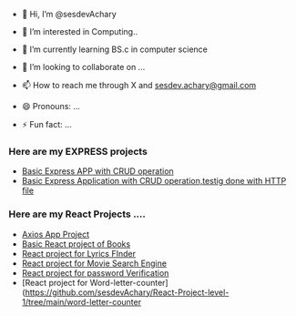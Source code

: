 - 👋 Hi, I’m @sesdevAchary
- 👀 I’m interested in Computing..
- 🌱 I’m currently learning BS.c in computer science 
- 💞️ I’m looking to collaborate on ...
- 📫 How to reach me through X and sesdev.achary@gmail.com


- 😄 Pronouns: ...
- ⚡ Fun fact: ...

<!---
sesdevAchary/sesdevAchary is a ✨ special ✨ repository because its `README.md` (this file) appears on your GitHub profile.
You can click the Preview link to take a look at your changes.
--->


### Here are my EXPRESS projects
- [Basic Express APP with CRUD operation](https://github.com/sesdevAchary/Express_app_level_1_usingCRUD)
- [Basic Express Application with CRUD operation,testig done with HTTP file](https://github.com/sesdevAchary/Express-app-level-2)
### Here are my React Projects ....
- [ Axios App Project]( https://github.com/sesdevAchary/React-Project-level-1/tree/main/axios-app)
- [Basic React project of Books ](https://github.com/sesdevAchary/react-Project-level-1)
- [ React project for Lyrics FInder](https://github.com/sesdevAchary/React-Project-level-1/tree/main/lyrics-finder)
- [React project for Movie Search Engine](https://github.com/sesdevAchary/React-Project-level-1/tree/main/movie-app)
- [React project for password Verification](https://github.com/sesdevAchary/React-Project-level-1/tree/main/password-verification)
- [React project for Word-letter-counter](https://github.com/sesdevAchary/React-Project-level-1/tree/main/word-letter-counter

